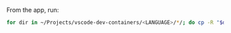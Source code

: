 From the app, run:

```zsh
for dir in ~/Projects/vscode-dev-containers/<LANGUAGE>/*/; do cp -R "$dir" "./.$dir:t"; done
```
